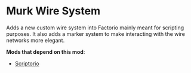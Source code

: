 # Murk Wire System

Adds a new custom wire system into Factorio mainly meant for scripting purposes. It also adds a marker system to make interacting with the wire networks more elegant.

 **Mods that depend on this mod**:

- [Scriptorio](https://github.com/murk108/scriptorio)